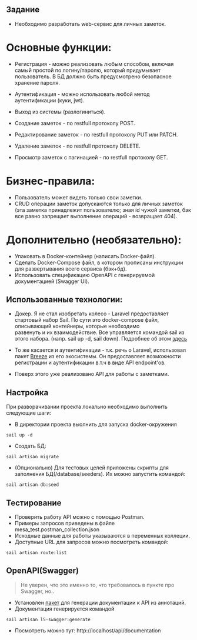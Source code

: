 ## Задание
  - Необходимо разработать web-сервис для личных заметок.
# Основные функции:
  - Регистрация - можно реализовать любым способом, включая самый простой по логину/паролю, 
    который придумывает пользователь. В БД должно быть предусмотрено безопасное хранение пароля.
  - Аутентификация - можно использовать любой метод аутентификации (куки, jwt).
  - Выход из системы (разлогиниться).

  - Создание заметок - по restfull протоколу POST.
  - Редактирование заметок - по restfull протоколу PUT или PATCH.
  - Удаление заметок - по restfull протоколу DELETE.
  - Просмотр заметок с пагинацией - по restfull протоколу GET.

# Бизнес-правила:
  - Пользователь может видеть только свои заметки.
  - CRUD операции заметок допускаются только для личных заметок
    (эта заметка принадлежит пользователю; зная id чужой заметки, 
    бэк все равно запрещает выполнение операций - возвращает 404).

# Дополнительно (необязательно):
  - Упаковать в Docker-контейнер (написать Docker-файл).
  - Сделать Docker-Compose файл, в котором прописаны инструкции для развертывания всего сервиса (бэк+бд).
  - Использовать спецификацию OpenAPI с генерируемой документацией (Swagger UI).


## Использованные технологии:
- Докер. Я не стал изобретать колесо - Laravel предоставляет стартовый набор Sail. 
По сути это docker-compose файл, описывающий контейнеры, которые необходимо  
развенуть и их взаимодействие. Все управляется командой sail из этого набора.
(напр. sail up -d, sail down). Подробнее об этом [здесь](https://laravel.com/docs/10.x/sail) 

- То же касается и аутентификации - т.к. речь о Laravel, использовал пакет 
[Breeze](https://laravel.com/docs/10.x/breeze) из его экосистемы.
Он предоставляет возможности регистрации и аутентификации в.т.ч 
в виде API endpoint'ов.

- Поверх этого уже реализовано API для работы с заметками.

## Настройка
При разворачивании проекта локально необходимо выполнить следующие шаги: 
 - В директории проекта выолнить для запуска docker-окружения
```
sail up -d
```
 - Создать БД:
```
sail artisan migrate
```
 - (Опционально) Для тестовых целей приложены скрипты для заполнения БД(/database/seeders).
Их можно запустить командой:
```
sail artisan db:seed
```

## Тестирование
 - Проверить работу API можно с помощью Postman.
 - Примеры запросов приведены в файле mesa_test.postman_collection.json
 - Исходные данные для работы указываются в переменных коллеции.
 - Доступные URL для запросов можно посмотреть командой:
 ``` 
 sail artisan route:list
 ```
## OpenAPI(Swagger)
> Не уверен, что это именно то, что требовалось в пункте про Swagger, но..
 - Установлен [пакет](https://github.com/DarkaOnLine/L5-Swagger) для генерации документации к API из аннотаций.
 - Документация генерируется командой
 ```
sail artisan l5-swagger:generate
 ```
- Посмотреть можно тут: http://localhost/api/documentation 
